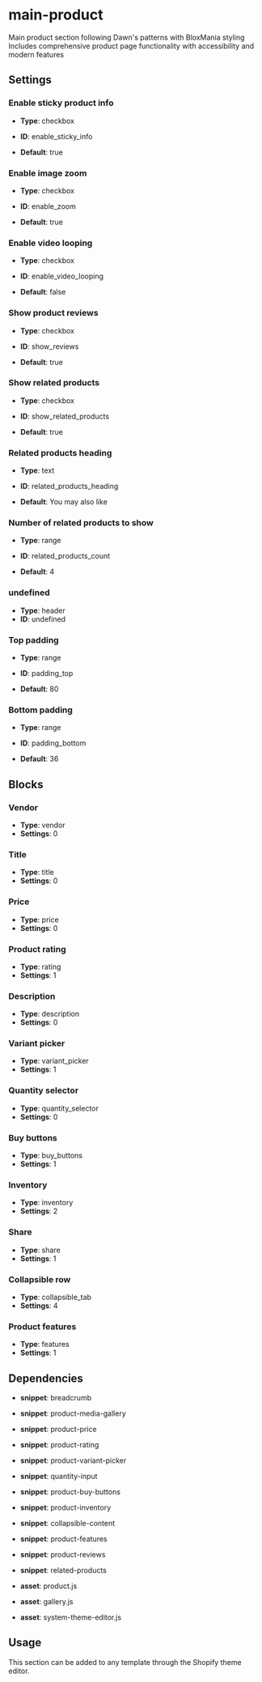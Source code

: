 # main-product

Main product section following Dawn's patterns with BloxMania styling Includes comprehensive product page functionality with accessibility and modern features

## Settings


### Enable sticky product info
- **Type**: checkbox
- **ID**: enable_sticky_info

- **Default**: true

### Enable image zoom
- **Type**: checkbox
- **ID**: enable_zoom

- **Default**: true

### Enable video looping
- **Type**: checkbox
- **ID**: enable_video_looping

- **Default**: false

### Show product reviews
- **Type**: checkbox
- **ID**: show_reviews

- **Default**: true

### Show related products
- **Type**: checkbox
- **ID**: show_related_products

- **Default**: true

### Related products heading
- **Type**: text
- **ID**: related_products_heading

- **Default**: You may also like

### Number of related products to show
- **Type**: range
- **ID**: related_products_count

- **Default**: 4

### undefined
- **Type**: header
- **ID**: undefined



### Top padding
- **Type**: range
- **ID**: padding_top

- **Default**: 80

### Bottom padding
- **Type**: range
- **ID**: padding_bottom

- **Default**: 36


## Blocks


### Vendor
- **Type**: vendor
- **Settings**: 0

### Title
- **Type**: title
- **Settings**: 0

### Price
- **Type**: price
- **Settings**: 0

### Product rating
- **Type**: rating
- **Settings**: 1

### Description
- **Type**: description
- **Settings**: 0

### Variant picker
- **Type**: variant_picker
- **Settings**: 1

### Quantity selector
- **Type**: quantity_selector
- **Settings**: 0

### Buy buttons
- **Type**: buy_buttons
- **Settings**: 1

### Inventory
- **Type**: inventory
- **Settings**: 2

### Share
- **Type**: share
- **Settings**: 1

### Collapsible row
- **Type**: collapsible_tab
- **Settings**: 4

### Product features
- **Type**: features
- **Settings**: 1


## Dependencies


- **snippet**: breadcrumb

- **snippet**: product-media-gallery

- **snippet**: product-price

- **snippet**: product-rating

- **snippet**: product-variant-picker

- **snippet**: quantity-input

- **snippet**: product-buy-buttons

- **snippet**: product-inventory

- **snippet**: collapsible-content

- **snippet**: product-features

- **snippet**: product-reviews

- **snippet**: related-products

- **asset**: product.js

- **asset**: gallery.js

- **asset**: system-theme-editor.js


## Usage

This section can be added to any template through the Shopify theme editor.


